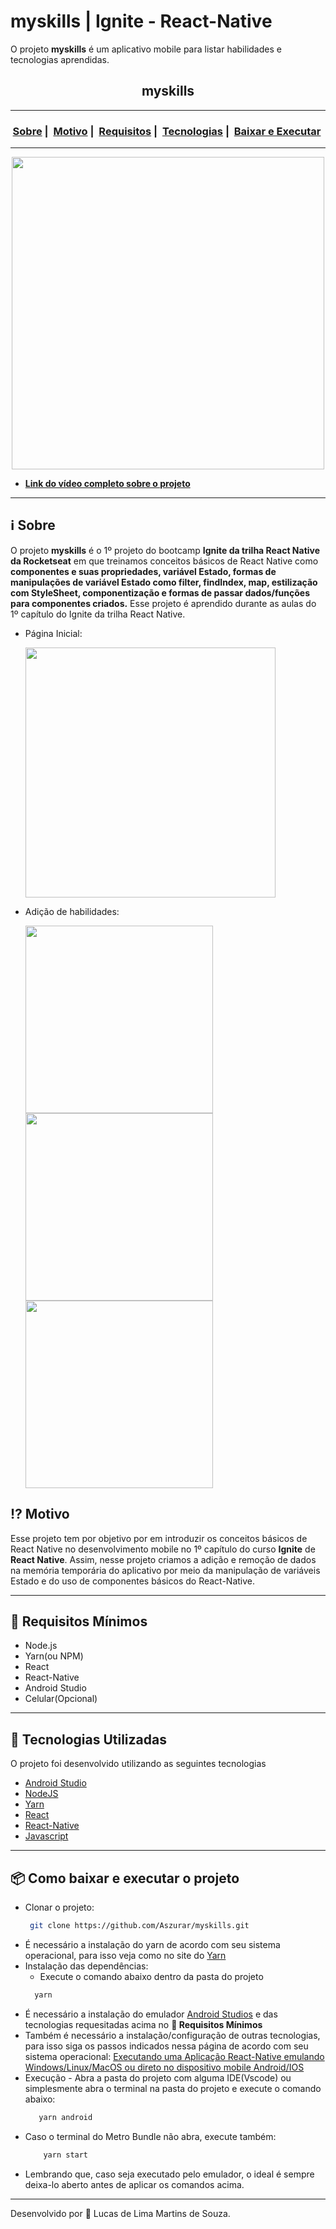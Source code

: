 # myskills | Ignite - React-Native
 O projeto **myskills** é um aplicativo mobile para listar habilidades e tecnologias aprendidas.
<h2 align="center">myskills</h2>

___

<h3 align="center">
  <a href="#information_source-sobre">Sobre</a>&nbsp;|&nbsp;
  <a href="#interrobang-motivo">Motivo</a>&nbsp;|&nbsp;
  <a href="#seedling-requisitos-mínimos">Requisitos</a>&nbsp;|&nbsp;
  <a href="#rocket-tecnologias-utilizadas">Tecnologias</a>&nbsp;|&nbsp;
  <a href="#package-como-baixar-e-executar-o-projeto">Baixar e Executar</a>&nbsp;
</h3>

___

<div align="center" ><img src="" width="500"></div>

- [**Link do vídeo completo sobre o projeto**]()

___

## :information_source: Sobre

O projeto **myskills** é o 1º projeto do bootcamp **Ignite da trilha React Native da Rocketseat** em que treinamos conceitos básicos de React Native como **componentes e suas propriedades, variável Estado, formas de manipulações de variável Estado como filter, findIndex, map, estilização com StyleSheet, componentização e formas de passar dados/funções para componentes criados.**
Esse projeto é aprendido durante as aulas do 1º capítulo do Ignite da trilha React Native.

* Página Inicial:
  
  <img src="https://i.imgur.com/4ZPpDOs.jpg" width="400"> 

* Adição de habilidades:

  <img src="https://i.imgur.com/6046hZF.jpg" width="300"><img src="https://i.imgur.com/2acsDN7.jpg" width="300"><img src="https://i.imgur.com/SJtPacm.jpg" width="300"> 


 
## :interrobang: Motivo

Esse projeto tem por objetivo por em introduzir os conceitos básicos de React Native no desenvolvimento mobile no 1º capítulo do curso **Ignite** de **React Native**. 
Assim, nesse projeto criamos a adição e remoção de dados na memória temporária do aplicativo por meio da manipulação de variáveis Estado e do uso de componentes básicos do React-Native.
___
## :seedling: Requisitos Mínimos

- Node.js 
- Yarn(ou NPM)
- React
- React-Native
- Android Studio
- Celular(Opcional)

___
## :rocket: Tecnologias Utilizadas 

O projeto foi desenvolvido utilizando as seguintes tecnologias
- [Android Studio](https://developer.android.com/studio)
- [NodeJS](https://nodejs.org/en/)
- [Yarn](https://classic.yarnpkg.com/blog/2017/05/12/introducing-yarn/)
- [React](https://pt-br.reactjs.org/)
- [React-Native](https://reactnative.dev/)
- [Javascript](https://developer.mozilla.org/pt-BR/docs/Web/JavaScript)
___
## :package: Como baixar e executar o projeto

  - Clonar o projeto:
    ```bash
     git clone https://github.com/Aszurar/myskills.git
    ```
  - É necessário a instalação do yarn de acordo com seu sistema operacional, para isso veja como no site do [Yarn](https://classic.yarnpkg.com/blog/2017/05/12/introducing-yarn/)
  - Instalação das dependências:
    - Execute o comando abaixo dentro da pasta do projeto 
    ```bash
      yarn
    ```
 - É necessário a instalação do emulador [Android Studios](https://developer.android.com/studio) e das tecnologias requesitadas acima no **:seedling: Requisitos Mínimos**
 - Também é necessário a instalação/configuração de outras tecnologias, para isso siga os passos indicados nessa página de acordo com seu sistema operacional: [Executando uma Aplicação React-Native emulando Windows/Linux/MacOS ou direto no dispositivo mobile Android/IOS](https://react-native.rocketseat.dev/android/linux)
 - Execução - Abra a pasta do projeto com alguma IDE(Vscode) ou simplesmente abra o terminal na pasta do projeto e execute o comando abaixo:
    ```bash
       yarn android
    ``` 
- Caso o terminal do Metro Bundle não abra, execute também:
    ```bash
        yarn start
    ```
- Lembrando que, caso seja executado pelo emulador, o ideal é sempre deixa-lo aberto antes de aplicar os comandos acima.
___
Desenvolvido por :star2: Lucas de Lima Martins de Souza.

